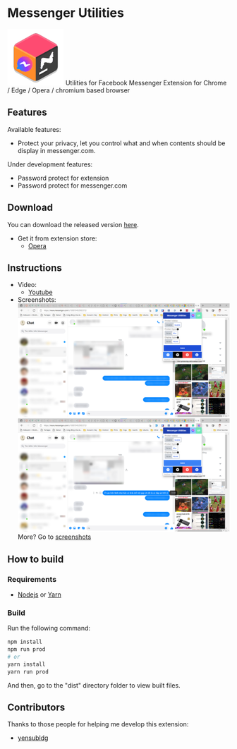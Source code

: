 # Messenger Utilities

![logo](source/icons/icon.png)
Utilities for Facebook Messenger
Extension for Chrome / Edge / Opera / chromium based browser

## Features

Available features:

- Protect your privacy, let you control what and when contents should be display in messenger.com.

Under development features:

- Password protect for extension
- Password protect for messenger.com

## Download

You can download the released version [here](https://github.com/Phu1237/extension-messenger-utilities/releases/latest).

- Get it from extension store:
  - [Opera](https://addons.opera.com/en/extensions/details/messenger-utilities)


## Instructions

- Video:
  - [Youtube](https://youtu.be/xYn46sTrNPI)
- Screenshots:
![screenshot](screenshots/edge-1.png)
![screenshot](screenshots/edge-2.png)
More? Go to [screenshots](screenshots)


## How to build

### Requirements

- [Nodejs](https://nodejs.org/) or [Yarn](https://yarnpkg.com/)

### Build

Run the following command:

```bash
npm install
npm run prod
# or
yarn install
yarn run prod
```

And then, go to the "dist" directory folder to view built files.

## Contributors

Thanks to those people for helping me develop this extension:

- [yensubldg](https://github.com/yensubldg)
